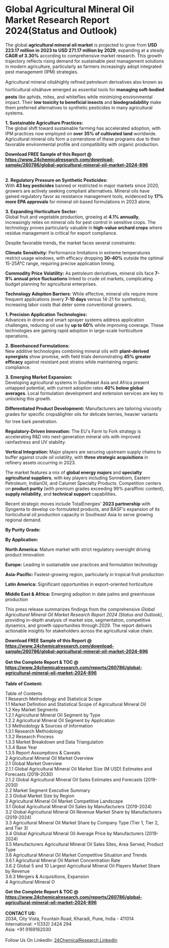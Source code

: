 <h1>Global Agricultural Mineral Oil Market Research Report 2024(Status and Outlook)</h1><p>The global <strong>agricultural mineral oil market</strong> is projected to grow from <strong>USD 223.17 million in 2023 to USD 271.17 million by 2029</strong>, expanding at a steady <strong>CAGR of 3.30%</strong> according to comprehensive market research. This growth trajectory reflects rising demand for sustainable pest management solutions in modern agriculture, particularly as farmers increasingly adopt integrated pest management (IPM) strategies.</p><p>Agricultural mineral oilsâhighly refined petroleum derivatives also known as horticultural oilsâhave emerged as essential tools for <strong>managing soft-bodied pests</strong> like aphids, mites, and whiteflies while minimizing environmental impact. Their <strong>low toxicity to beneficial insects</strong> and <strong>biodegradability</strong> make them preferred alternatives to synthetic pesticides in many agricultural systems.</p><p><strong>1. Sustainable Agriculture Practices:</strong><br>
The global shift toward sustainable farming has accelerated adoption, with IPM practices now employed on <strong>over 35% of cultivated land</strong> worldwide. Agricultural mineral oils form a cornerstone of these programs due to their favorable environmental profile and compatibility with organic production.</p><div><b>Download FREE Sample of this Report @ 
            <a href="https://www.24chemicalresearch.com/download-sample/260786/global-agricultural-mineral-oil-market-2024-896">
            https://www.24chemicalresearch.com/download-sample/260786/global-agricultural-mineral-oil-market-2024-896</a></b></div><br><p><strong>2. Regulatory Pressure on Synthetic Pesticides:</strong><br>
With <strong>43 key pesticides</strong> banned or restricted in major markets since 2020, growers are actively seeking compliant alternatives. Mineral oils have gained regulatory favor as resistance management tools, evidenced by <strong>17% more EPA approvals</strong> for mineral oil-based formulations in 2023 alone.</p><p><strong>3. Expanding Horticulture Sector:</strong><br>
Global fruit and vegetable production, growing at <strong>4.1% annually</strong>, increasingly relies on mineral oils for pest control in sensitive crops. The technology proves particularly valuable in <strong>high-value orchard crops</strong> where residue management is critical for export compliance.</p><p>Despite favorable trends, the market faces several constraints:</p><p><strong>Climate Sensitivity:</strong> Performance limitations in extreme temperatures restrict usage windows, with efficacy dropping <strong>30-40%</strong> outside the optimal 15-25Â°C range, requiring precise application timing.</p><p><strong>Commodity Price Volatility:</strong> As petroleum derivatives, mineral oils face <strong>7-9% annual price fluctuations</strong> linked to crude oil markets, complicating budget planning for agricultural enterprises.</p><p><strong>Technology Adoption Barriers:</strong> While effective, mineral oils require more frequent applications (every <strong>7-10 days</strong> versus 14-21 for synthetics), increasing labor costs that deter some conventional growers.</p><p><strong>1. Precision Application Technologies:</strong><br>
Advances in drone and smart sprayer systems address application challenges, reducing oil use by <strong>up to 60%</strong> while improving coverage. These technologies are gaining rapid adoption in large-scale horticulture operations.</p><p><strong>2. Bioenhanced Formulations:</strong><br>
New additive technologies combining mineral oils with <strong>plant-derived synergists</strong> show promise, with field trials demonstrating <strong>45% greater efficacy</strong> against resistant pest strains while maintaining organic compliance.</p><p><strong>3. Emerging Market Expansion:</strong><br>
Developing agricultural systems in Southeast Asia and Africa present untapped potential, with current adoption rates <strong>40% below global averages</strong>. Local formulation development and extension services are key to unlocking this growth.</p><p><strong>Differentiated Product Development:</strong> Manufacturers are tailoring viscosity grades for specific cropsâlighter oils for delicate berries, heavier variants for tree bark penetration.</p><p><strong>Regulatory-Driven Innovation:</strong> The EU's Farm to Fork strategy is accelerating R&amp;D into next-generation mineral oils with improved rainfastness and UV stability.</p><p><strong>Vertical Integration:</strong> Major players are securing upstream supply chains to buffer against crude oil volatility, with <strong>three strategic acquisitions</strong> in refinery assets occurring in 2023.</p><p>The market features a mix of <strong>global energy majors</strong> and <strong>specialty agricultural suppliers</strong>, with key players including Sonneborn, Eastern Petroleum, IndianOil, and Calumet Specialty Products. Competition centers on <strong>product purity</strong> (with premium grades exceeding 99% paraffinic content), <strong>supply reliability</strong>, and <strong>technical support</strong> capabilities.</p><p>Recent strategic moves include TotalEnergies' <strong>2023 partnership</strong> with Syngenta to develop co-formulated products, and BASF's expansion of its horticultural oil production capacity in Southeast Asia to serve growing regional demand.</p><p><strong>By Purity Grade:</strong></p><p><strong>By Application:</strong></p><p><strong>North America:</strong> Mature market with strict regulatory oversight driving product innovation</p><p><strong>Europe:</strong> Leading in sustainable use practices and formulation technology</p><p><strong>Asia-Pacific:</strong> Fastest-growing region, particularly in tropical fruit production</p><p><strong>Latin America:</strong> Significant opportunities in export-oriented horticulture</p><p><strong>Middle East &amp; Africa:</strong> Emerging adoption in date palms and greenhouse production</p><p>This press release summarizes findings from the comprehensive <em>Global Agricultural Mineral Oil Market Research Report 2024 (Status and Outlook)</em>, providing in-depth analysis of market size, segmentation, competitive dynamics, and growth opportunities through 2029. The report delivers actionable insights for stakeholders across the agricultural value chain.</p><div><b>Download FREE Sample of this Report @ 
            <a href="https://www.24chemicalresearch.com/download-sample/260786/global-agricultural-mineral-oil-market-2024-896">
            https://www.24chemicalresearch.com/download-sample/260786/global-agricultural-mineral-oil-market-2024-896</a></b></div><br><div><b>Get the Complete Report & TOC @ 
            <a href="https://www.24chemicalresearch.com/reports/260786/global-agricultural-mineral-oil-market-2024-896">
            https://www.24chemicalresearch.com/reports/260786/global-agricultural-mineral-oil-market-2024-896</a></b></div><br>
            <b>Table of Content:</b><p>Table of Contents<br />
1 Research Methodology and Statistical Scope<br />
1.1 Market Definition and Statistical Scope of Agricultural Mineral Oil<br />
1.2 Key Market Segments<br />
1.2.1 Agricultural Mineral Oil Segment by Type<br />
1.2.2 Agricultural Mineral Oil Segment by Application<br />
1.3 Methodology & Sources of Information<br />
1.3.1 Research Methodology<br />
1.3.2 Research Process<br />
1.3.3 Market Breakdown and Data Triangulation<br />
1.3.4 Base Year<br />
1.3.5 Report Assumptions & Caveats<br />
2 Agricultural Mineral Oil Market Overview<br />
2.1 Global Market Overview<br />
2.1.1 Global Agricultural Mineral Oil Market Size (M USD) Estimates and Forecasts (2019-2030)<br />
2.1.2 Global Agricultural Mineral Oil Sales Estimates and Forecasts (2019-2030)<br />
2.2 Market Segment Executive Summary<br />
2.3 Global Market Size by Region<br />
3 Agricultural Mineral Oil Market Competitive Landscape<br />
3.1 Global Agricultural Mineral Oil Sales by Manufacturers (2019-2024)<br />
3.2 Global Agricultural Mineral Oil Revenue Market Share by Manufacturers (2019-2024)<br />
3.3 Agricultural Mineral Oil Market Share by Company Type (Tier 1, Tier 2, and Tier 3)<br />
3.4 Global Agricultural Mineral Oil Average Price by Manufacturers (2019-2024)<br />
3.5 Manufacturers Agricultural Mineral Oil Sales Sites, Area Served, Product Type<br />
3.6 Agricultural Mineral Oil Market Competitive Situation and Trends<br />
3.6.1 Agricultural Mineral Oil Market Concentration Rate<br />
3.6.2 Global 5 and 10 Largest Agricultural Mineral Oil Players Market Share by Revenue<br />
3.6.3 Mergers & Acquisitions, Expansion<br />
4 Agricultural Mineral O</p><div><b>Get the Complete Report & TOC @ 
            <a href="https://www.24chemicalresearch.com/reports/260786/global-agricultural-mineral-oil-market-2024-896">
            https://www.24chemicalresearch.com/reports/260786/global-agricultural-mineral-oil-market-2024-896</a></b></div><br><b>CONTACT US:</b><br>
            203A, City Vista, Fountain Road, Kharadi, Pune, India - 411014<br>
            International: +1(332) 2424 294<br>
            Asia: +91 9169162030 <br><br>
            Follow Us On LinkedIn: <a href="https://www.linkedin.com/company/24chemicalresearch/">24ChemicalResearch LinkedIn</a>
